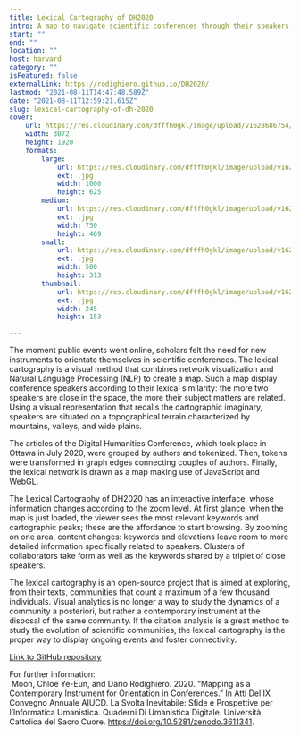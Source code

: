```yaml
---
title: Lexical Cartography of DH2020
intro: A map to navigate scientific conferences through their speakers, arranged in a network visualization according to their lexical similarity.
start: ""
end: ""
location: ""
host: harvard
category: ""
isFeatured: false
externalLink: https://rodighiero.github.io/DH2020/
lastmod: "2021-08-11T14:47:48.589Z"
date: "2021-08-11T12:59:21.615Z"
slug: lexical-cartography-of-dh-2020
cover:
    url: https://res.cloudinary.com/dfffh0gkl/image/upload/v1628686754/lexicalcarto_686c2c0761.jpg
    width: 3072
    height: 1920
    formats:
        large:
            url: https://res.cloudinary.com/dfffh0gkl/image/upload/v1628686756/large_lexicalcarto_686c2c0761.jpg
            ext: .jpg
            width: 1000
            height: 625
        medium:
            url: https://res.cloudinary.com/dfffh0gkl/image/upload/v1628686756/medium_lexicalcarto_686c2c0761.jpg
            ext: .jpg
            width: 750
            height: 469
        small:
            url: https://res.cloudinary.com/dfffh0gkl/image/upload/v1628686756/small_lexicalcarto_686c2c0761.jpg
            ext: .jpg
            width: 500
            height: 313
        thumbnail:
            url: https://res.cloudinary.com/dfffh0gkl/image/upload/v1628686755/thumbnail_lexicalcarto_686c2c0761.jpg
            ext: .jpg
            width: 245
            height: 153

---
```

The moment public events went online, scholars felt the need for new instruments to orientate themselves in scientific conferences. The lexical cartography is a visual method that combines network visualization and Natural Language Processing (NLP) to create a map. Such a map display conference speakers according to their lexical similarity: the more two speakers are close in the space, the more their subject matters are related. Using a visual representation that recalls the cartographic imaginary, speakers are situated on a topographical terrain characterized by mountains, valleys, and wide plains.

The articles of the Digital Humanities Conference, which took place in Ottawa in July 2020, were grouped by authors and tokenized. Then, tokens were transformed in graph edges connecting couples of authors. Finally, the lexical network is drawn as a map making use of JavaScript and WebGL.

The Lexical Cartography of DH2020 has an interactive interface, whose information changes according to the zoom level. At first glance, when the map is just loaded, the viewer sees the most relevant keywords and cartographic peaks; these are the affordance to start browsing. By zooming on one area, content changes: keywords and elevations leave room to more detailed information specifically related to speakers. Clusters of collaborators take form as well as the keywords shared by a triplet of close speakers.

The lexical cartography is an open-source project that is aimed at exploring, from their texts, communities that count a maximum of a few thousand individuals. Visual analytics is no longer a way to study the dynamics of a community a posteriori, but rather a contemporary instrument at the disposal of the same community. If the citation analysis is a great method to study the evolution of scientific communities, the lexical cartography is the proper way to display ongoing events and foster connectivity.

[Link to GitHub repository](https://rodighiero.github.io/DH2020/)

For further information:<br> Moon, Chloe Ye-Eun, and Dario Rodighiero. 2020. “Mapping as a Contemporary Instrument for Orientation in Conferences.” In Atti Del IX Convegno Annuale AIUCD. La Svolta Inevitabile: Sfide e Prospettive per l’Informatica Umanistica. Quaderni Di Umanistica Digitale. Università Cattolica del Sacro Cuore. https://doi.org/10.5281/zenodo.3611341.